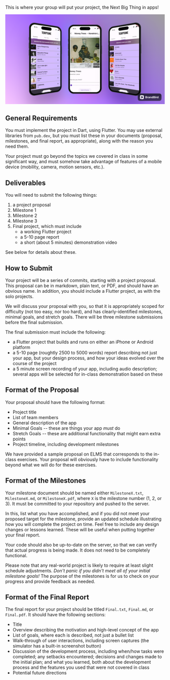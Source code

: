 This is where your group will put your project, the Next Big Thing
in apps!

![Demo pic 1](/terptune/images/brand.png)

## General Requirements

You must implement the project in Dart, using Flutter.  You may use
external libraries from `pub.dev`, but you must list these in your
documents (proposal, milestones, and final report, as appropriate),
along with the reason you need them.

Your project must go beyond the topics we covered in class in some
significant way, and must somehow take advantage of features of a
mobile device (mobility, camera, motion sensors, etc.).

## Deliverables

You will need to submit the following things:

 1. a project proposal
 2. Milestone 1
 3. Milestone 2
 4. Milestone 3
 5. Final project, which must include
    * a working Flutter project
    * a 5-10 page report
    * a short (about 5 minutes) demonstration video

See below for details about these.

## How to Submit

Your project will be a series of commits, starting with a project proposal.
This proposal can be in markdown, plain text, or PDF, and should have an
obvious name. In addition, you should include a Flutter project, as with the
solo projects.

We will discuss your proposal with you, so that it is appropriately scoped
for difficulty (not too easy, nor too hard), and has clearly-identified
milestones, minimal goals, and stretch goals. There will be three milestone
submissions before the final submission.

The final submission must include the following:

 * a Flutter project that builds and runs on either an iPhone or
   Android platform
 * a 5-10 page (roughtly 2500 to 5000 words) report describing not just your
   app, but your design process, and how your ideas evolved over the course
   of the project
 * a 5 minute screen recording of your app, including audio description; several
   apps will be selected for in-class demonstration based on these

## Format of the Proposal

Your proposal should have the following format:

 * Project title
 * List of team members
 * General description of the app
 * Minimal Goals -- these are things your app *must* do
 * Stretch Goals -- these are additional functionality that might earn
   extra points
 * Project timeline, including development milestones

We have provided a sample proposal on ELMS that corresponds to the in-class
exercises. Your proposal will obviously have to include functionality beyond
what we will do for these exercises.

## Format of the Milestones

Your milestone document should be named either `MilestoneX.txt`,
`MilestoneX.md`, or `MilestoneX.pdf`, where `X` is the milestone number
(1, 2, or 3). It must be committed to your repository and pushed to the
server.

In this, list what you have accomplished, and if you did not meet your
proposed target for the milestone, provide an updated schedule
illustrating how you will complete the project on time. Feel free to
include any design changes or lessons learned. These will be useful
when putting together your final report.

Your code should also be up-to-date on the server, so that we can
verify that actual progress is being made. It does not need to be
completely functional.

Please note that any real-world project is likely to require at least
slight schedule adjustments. *Don't panic if you didn't meet all of your
initial milestone goals!* The purpose of the milestones is for us to
check on your progress and provide feedback as needed.

## Format of the Final Report

The final report for your project should be titled `Final.txt`, `Final.md`,
or `Final.pdf`. It should have the following sections:

 * Title
 * Overview describing the motivation and high-level concept of the app
 * List of goals, where each is described, not just a bullet list
 * Walk-through of user interactions, including screen captures (the
   simulator has a built-in screenshot button)
 * Discussion of the development process, including when/how tasks were
   completed; any setbacks encountered; decisions and changes made to
   the initial plan; and what you learned, both about the development
   process and the features you used that were not covered in class
 * Potential future directions

